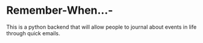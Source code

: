# Remember-When...-
This is a python backend that will allow people to journal about events in life through quick emails. 
